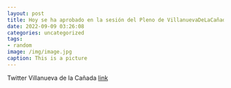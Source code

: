 ```yaml
---
layout: post
title: Hoy se ha aprobado en la sesión del Pleno de VillanuevaDeLaCañada✔️Moción para luchar contra la ocupación ilegal.✔️Moción p...
date: 2022-09-09 03:26:08
categories: uncategorized
tags:
- random
image: /img/image.jpg
caption: This is a picture
---
```

Twitter Villanueva de la Cañada [link](https://twitter.com/AytoVDLCanada/status/1567846208013492225)
